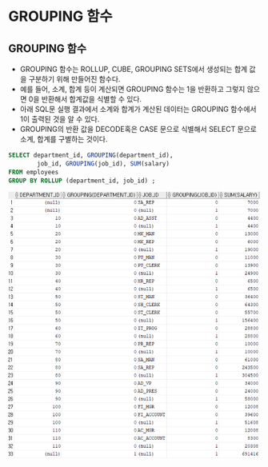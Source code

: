 # GROUPING 함수

## GROUPING 함수 

* GROUPING 함수는 ROLLUP, CUBE, GROUPING SETS에서 생성되는 합계 값을 구분하기 위해 만들어진 함수다. 
* 예를 들어, 소계, 합계 등이 계산되면 GROUPING 함수는 1을 반환하고 그렇지 않으면 0을 반환해서 합계값을 식별할 수 있다. 
* 아래 SQL문 실행 결과에서 소계와 합계가 계산된 데이터는 GROUPING 함수에서 1이 출력된 것을 알 수 있다. 
* GROUPING의 반환 값을 DECODE혹은 CASE 문으로 식별해서 SELECT 문으로 소계, 합계를 구별하는 것이다. 

```sql
SELECT department_id, GROUPING(department_id), 
        job_id, GROUPING(job_id), SUM(salary) 
FROM employees 
GROUP BY ROLLUP (department_id, job_id) ; 
```

![](.gitbook/assets/image%20%283%29.png)

